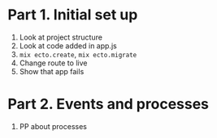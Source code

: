 # Part 1. Initial set up
1. Look at project structure
2. Look at code added in app.js
3. `mix ecto.create`, `mix ecto.migrate`
4. Change route to live
5. Show that app fails


# Part 2. Events and processes
1. PP about processes
